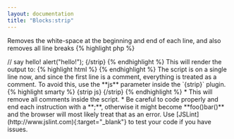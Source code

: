 ```yaml
---
layout: documentation
title: "Blocks:strip"
---
```


Removes the white-space at the beginning and end of each line, and also removes all line breaks
{% highlight php %}
<?php
strip(string $mode = 'default')
{% endhighlight %}

* **mode**: the stripping mode defines some rules to prevent harmful behavior on some types of content, currently the only special mode is **js** or **javascript** that ensures javascript line comments do not break the script

##Example
{% highlight smarty %}
{strip}
   spaces between words in a same line     
  - are not removed -    
     but    
   everything   
       else   
     is     
{/strip}
{% endhighlight %}

##Output
{% highlight text %}
spaces between words in a same line- are not removed -buteverythingelseis
{% endhighlight %}

If you have a template with inline-Javascript, the `{strip}` plugin might break your script if it contains line comments.  
Take a look at this example:
{% highlight smarty %}
{strip}
<script type="text/javascript">
    // say hello!
    alert("hello!");
</script>
{/strip}
{% endhighlight %}

This will render the output to:
{% highlight html %}
<script type="text/javascript"> // say hello! alert("hello!"); </script>
{% endhighlight %}

The script is on a single line now, and since the first line is a comment, everything is treated as a comment. To avoid this, use the **js** parameter inside the `{strip}` plugin.
{% highlight smarty %}
{strip js}
<script type="text/javascript">
    // say hello!
    alert("hello!");
</script>
{/strip}
{% endhighlight %}

* This will remove all comments inside the script.
* Be careful to code properly and end each instruction with a **;**, otherwise it might become **foo()bar()** and the browser will most likely treat that as an error. Use [JSLint](http://www.jslint.com){:target="_blank"} to test your code if you have issues.
